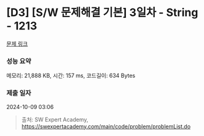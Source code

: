 # [D3] [S/W 문제해결 기본] 3일차 - String - 1213 

[문제 링크](https://swexpertacademy.com/main/code/problem/problemDetail.do?contestProbId=AV14P0c6AAUCFAYi) 

### 성능 요약

메모리: 21,888 KB, 시간: 157 ms, 코드길이: 634 Bytes

### 제출 일자

2024-10-09 03:06



> 출처: SW Expert Academy, https://swexpertacademy.com/main/code/problem/problemList.do